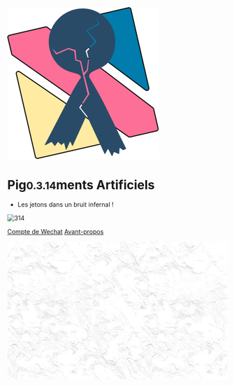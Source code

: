 <div class="animate__animated animate__backInDown"><img src="pic/TricolorLogo-nobg.svg" alt="logo"></div>

# Pig<small>0.3.14</small>ments Artificiels

* Les jetons dans un bruit infernal !

<img src="https://img.shields.io/badge/Paradis Perdu-Porcelets exilés-green?logo=Aiqfome&style=social" alt="314">

[Compte de Wechat](https://mp.weixin.qq.com/s/SviNQjNAt1sC5x6bttlnYg)
[Avant-propos](/ver.fr/README)

![background](pic/bg-min-2.png)